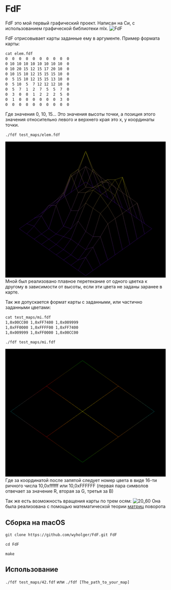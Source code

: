 # FdF
FdF это мой первый графический проект. Написан на Си, с использованием графической библиотеки mlx.
![FdF](https://github.com/wyholger/FdF/blob/main/gif/qwe.gif?raw=true)


FdF отрисовывает карты заданные ему в аргументе.
Пример формата карты:
```
cat elem.fdf
0  0  0  0  0  0  0  0  0  0
0 10 10 10 10 10 10 10 10  0
0 10 20 15 12 15 17 20 10  0
0 10 15 10 12 15 15 15 10  0
0  5 15 10 12 15 15 13 10  0
0  5 10  5  7 12 12 12 10  0
0  5  7  1  2  7  5  5  7  0
0  3  0  0  1  2  2  2  5  0
0  1  0  0  0  0  0  0  3  0
0  0  0  0  0  0  0  0  0  0
```
Где значения 0, 10, 15... Это значения высоты точки, а позиция этого значения относительно левого и верхнего края это x, y координаты точки.
```
./fdf test_maps/elem.fdf
```
![elem](https://github.com/wyholger/FdF/blob/main/gif/Screen_Shot_1.png?raw=true)
Мной был реализовано плавное перетекание от одного цветка к другому в зависимости от высоты, если эти цвета не заданы заранее в карте.


Так же допускается формат карты с заданными, или частично заданными цветами:
```
cat test_maps/mi.fdf
1,0x00CC00 1,0xFF7400 1,0x009999
1,0xFF0000 1,0xFFFF00 1,0xFF7400
1,0x009999 1,0xFF0000 1,0x00CC00
```
```
./fdf test_maps/mi.fdf
```
![mi](https://github.com/wyholger/FdF/blob/main/gif/Screen_Shot_2.png?raw=true)
Где за координатой после запятой следует номер цвета в виде 16-ти ричного числа 10,0xffffff или 10,0xFFFFFF (первая пара символов отвечает за значение R, вторая за G, третья за B)


Так же есть возможность вращения карты по трем осям: 
![20_60](https://github.com/wyholger/FdF/blob/main/gif/20_60.gif?raw=true)
Она была реализована с помощью математической теории [матриц] поворота

## Сборка на macOS
```
git clone https://github.com/wyholger/FdF.git FdF
```
```
cd FdF
```
```
make
```
## Использование 
`./fdf test_maps/42.fdf` или `./fdf [The_path_to_your_map]`

[матриц]:https://ru.wikipedia.org/wiki/%D0%9C%D0%B0%D1%82%D1%80%D0%B8%D1%86%D0%B0_%D0%BF%D0%BE%D0%B2%D0%BE%D1%80%D0%BE%D1%82%D0%B0#%D0%9C%D0%B0%D1%82%D1%80%D0%B8%D1%86%D0%B0_%D0%BF%D0%BE%D0%B2%D0%BE%D1%80%D0%BE%D1%82%D0%B0_%D0%B2_%D1%82%D1%80%D1%91%D1%85%D0%BC%D0%B5%D1%80%D0%BD%D0%BE%D0%BC_%D0%BF%D1%80%D0%BE%D1%81%D1%82%D1%80%D0%B0%D0%BD%D1%81%D1%82%D0%B2%D0%B5
